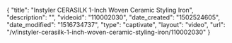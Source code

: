 {
    "title": "Instyler CERASILK 1-Inch Woven Ceramic Styling Iron",
    "description": "",
    "videoid": "110002030",
    "date_created": "1502524605",
    "date_modified": "1516734737",
    "type": "captivate",
    "layout": "video",
    "url": "\/v\/instyler-cerasilk-1-inch-woven-ceramic-styling-iron\/110002030"
}